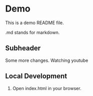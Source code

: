 # Demo

This is a demo README file.

.md stands for markdown.

## Subheader

Some more changes. Watching youtube

## Local Development
1. Open index.html in your browser.